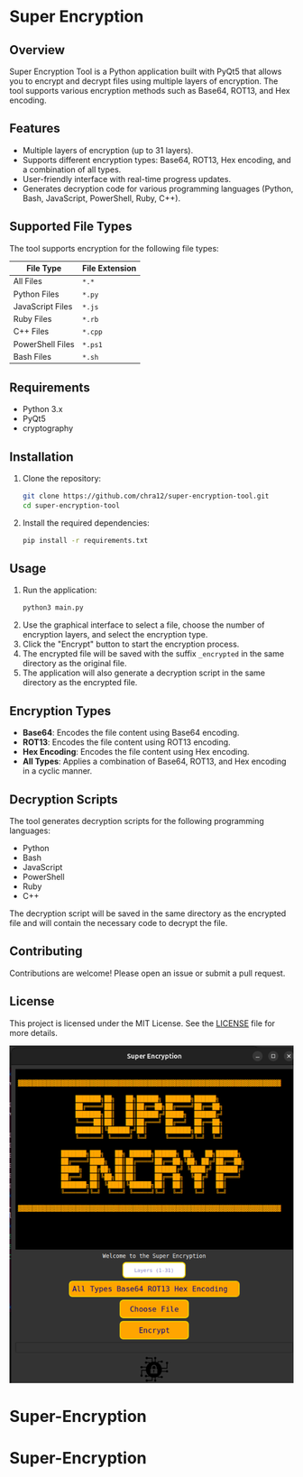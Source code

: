 # Super Encryption 

## Overview 
Super Encryption Tool is a Python application built with PyQt5 that allows you to encrypt and decrypt files using multiple layers of encryption. The tool supports various encryption methods such as Base64, ROT13, and Hex encoding.

## Features
- Multiple layers of encryption (up to 31 layers).
- Supports different encryption types: Base64, ROT13, Hex encoding, and a combination of all types.
- User-friendly interface with real-time progress updates.
- Generates decryption code for various programming languages (Python, Bash, JavaScript, PowerShell, Ruby, C++).

## Supported File Types
The tool supports encryption for the following file types:

| File Type          | File Extension  |
|--------------------|-----------------|
| All Files          |    `*.*`        |
| Python Files       |    `*.py`       |
| JavaScript Files   |    `*.js`       |
| Ruby Files         |    `*.rb`       |
| C++ Files          |   `*.cpp`       |
| PowerShell Files   |   `*.ps1`       |
| Bash Files         |   `*.sh`        |

## Requirements
- Python 3.x
- PyQt5
- cryptography

## Installation
1. Clone the repository:
    ```sh
    git clone https://github.com/chra12/super-encryption-tool.git
    cd super-encryption-tool
    ```
2. Install the required dependencies:
    ```sh
    pip install -r requirements.txt
    ```

## Usage
1. Run the application:
    ```sh
    python3 main.py
    ```
2. Use the graphical interface to select a file, choose the number of encryption layers, and select the encryption type.
3. Click the "Encrypt" button to start the encryption process.
4. The encrypted file will be saved with the suffix `_encrypted` in the same directory as the original file.
5. The application will also generate a decryption script in the same directory as the encrypted file.

## Encryption Types
- **Base64**: Encodes the file content using Base64 encoding.
- **ROT13**: Encodes the file content using ROT13 encoding.
- **Hex Encoding**: Encodes the file content using Hex encoding.
- **All Types**: Applies a combination of Base64, ROT13, and Hex encoding in a cyclic manner.

## Decryption Scripts
The tool generates decryption scripts for the following programming languages:
- Python
- Bash
- JavaScript
- PowerShell
- Ruby
- C++

The decryption script will be saved in the same directory as the encrypted file and will contain the necessary code to decrypt the file.

## Contributing
Contributions are welcome! Please open an issue or submit a pull request.

## License
This project is licensed under the MIT License. See the [LICENSE](LICENSE) file for more details.

![Super Encryption Screenshot](Super-Encryption.png)

# Super-Encryption
# Super-Encryption
